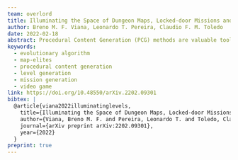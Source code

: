 ```yaml
---
team: overlord
title: Illuminating the Space of Dungeon Maps, Locked-door Missions and Enemy Placement Through MAP-Elites
author: Breno M. F. Viana, Leonardo T. Pereira, Claudio F. M. Toledo
date: 2022-02-18
abstract: Procedural Content Generation (PCG) methods are valuable tools to speed up the game development process. Moreover, PCG may also present in games as features, such as the procedural dungeon generation (PDG) in Moonlighter (Digital Sun, 2018). This paper introduces an extended version of an evolutionary dungeon generator by incorporating a MAP-Elites population. Our dungeon levels are discretized with rooms that may have locked-door missions and enemies within them. We encoded the dungeons through a tree structure to ensure the feasibility of missions. We performed computational and user feedback experiments to evaluate our PDG approach. They show that our approach accurately converges almost the whole MAP-Elite population for most executions. Finally, players' feedback indicates that they enjoyed the generated levels, and they could not indicate an algorithm as a level generator.
keywords:
  - evolutionary algorithm
  - map-elites
  - procedural content generation
  - level generation
  - mission generation
  - video game
link: https://doi.org/10.48550/arXiv.2202.09301
bibtex: |
  @article{viana2022illuminatinglevels,
    title={Illuminating the Space of Dungeon Maps, Locked-door Missions and Enemy Placement Through MAP-Elites},
    author={Viana, Breno M. F. and Pereira, Leonardo T. and Toledo, Claudio F. M.},
    journal={arXiv preprint arXiv:2202.09301},
    year={2022}
  }
preprint: true
---
```

